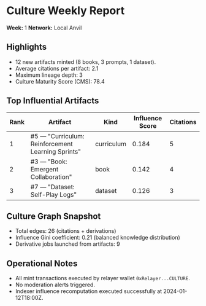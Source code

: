 # Culture Weekly Report

**Week:** 1
**Network:** Local Anvil

## Highlights

- 12 new artifacts minted (8 books, 3 prompts, 1 dataset).
- Average citations per artifact: 2.1
- Maximum lineage depth: 3
- Culture Maturity Score (CMS): 78.4

## Top Influential Artifacts

| Rank | Artifact | Kind | Influence Score | Citations |
| --- | --- | --- | --- | --- |
| 1 | #5 — "Curriculum: Reinforcement Learning Sprints" | curriculum | 0.184 | 5 |
| 2 | #3 — "Book: Emergent Collaboration" | book | 0.142 | 4 |
| 3 | #7 — "Dataset: Self-Play Logs" | dataset | 0.126 | 3 |

## Culture Graph Snapshot

- Total edges: 26 (citations + derivations)
- Influence Gini coefficient: 0.21 (balanced knowledge distribution)
- Derivative jobs launched from artifacts: 9

## Operational Notes

- All mint transactions executed by relayer wallet `0xRelayer...CULTURE`.
- No moderation alerts triggered.
- Indexer influence recomputation executed successfully at 2024-01-12T18:00Z.

